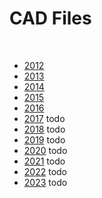 # CAD Files

<br>

- [2012](./2012/index.md)
- [2013](./2013/index.md)
- [2014](./2014/index.md)
- [2015](./2015/index.md)
- [2016](./2016/index.md)
- [2017](./2017/index.md) todo
- [2018](./2018/index.md) todo
- [2019](./2019/index.md) todo
- [2020](./2020/index.md) todo
- [2021](./2021/index.md) todo
- [2022](./2022/index.md) todo
- [2023](./2023/index.md) todo


